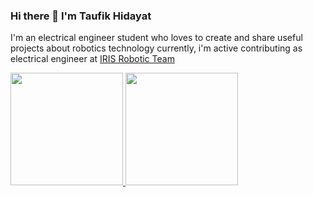 ### Hi there 👋 I'm Taufik Hidayat

I'm an electrical engineer student who loves to create and share useful projects about robotics technology
currently, i'm active contributing as electrical engineer at [IRIS Robotic Team](http://iris.its.ac.id/)

<p align="left">
<a href="https://github.com/dimasmds">
  <img height="180em" src="https://github-readme-stats-eight-theta.vercel.app/api?username=topiks&show_icons=true&theme=algolia&include_all_commits=true&count_private=true"/>
  <img height="180em" src="https://github-readme-stats-eight-theta.vercel.app/api/top-langs/?username=topiks&layout=compact&langs_count=8&theme=algolia"/>
</a>
</p>

